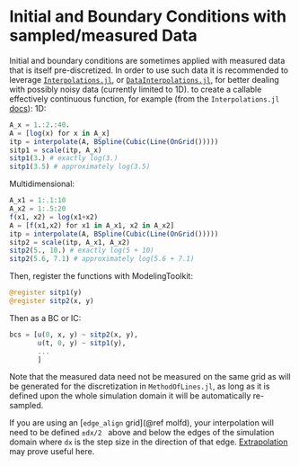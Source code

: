 # Initial and Boundary Conditions with sampled/measured Data

Initial and boundary conditions are sometimes applied with measured data that is itself pre-discretized. In order to use such data it is recommended to leverage [`Interpolations.jl`](https://github.com/JuliaMath/Interpolations.jl), or [`DataInterpolations.jl`](https://github.com/PumasAI/DataInterpolations.jl), for better dealing with possibly noisy data (currently limited to 1D). to create a callable effectively continuous function, for example (from the `Interpolations.jl` [docs](http://juliamath.github.io/Interpolations.jl/latest/control/)):
1D:
```julia
A_x = 1.:2.:40.
A = [log(x) for x in A_x]
itp = interpolate(A, BSpline(Cubic(Line(OnGrid()))))
sitp1 = scale(itp, A_x)
sitp1(3.) # exactly log(3.)
sitp1(3.5) # approximately log(3.5)
```

Multidimensional:
```julia
A_x1 = 1:.1:10
A_x2 = 1:.5:20
f(x1, x2) = log(x1+x2)
A = [f(x1,x2) for x1 in A_x1, x2 in A_x2]
itp = interpolate(A, BSpline(Cubic(Line(OnGrid()))))
sitp2 = scale(itp, A_x1, A_x2)
sitp2(5., 10.) # exactly log(5 + 10)
sitp2(5.6, 7.1) # approximately log(5.6 + 7.1)
```
Then, register the functions with ModelingToolkit:
```julia
@register sitp1(y)
@register sitp2(x, y)
```

Then as a BC or IC:
```julia
bcs = [u(0, x, y) ~ sitp2(x, y),
       u(t, 0, y) ~ sitp1(y),
       ...
       ]
```

Note that the measured data need not be measured on the same grid as will be generated for the discretization in `MethodOfLines.jl`, as long as it is defined upon the whole simulation domain it will be automatically re-sampled.

If you are using an [`edge_align` grid](@ref molfd), your interpolation will need to be defined `±dx/2 ` above and below the edges of the simulation domain where `dx` is the step size in the direction of that edge. [Extrapolation](http://juliamath.github.io/Interpolations.jl/latest/extrapolation/) may prove useful here.

